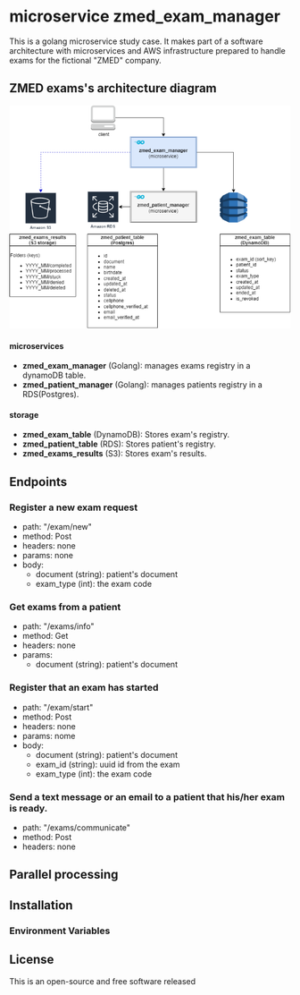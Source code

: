 # microservice zmed_exam_manager
This is a golang microservice study case. 
It makes part of a software architecture with microservices and AWS infrastructure prepared to handle exams for the fictional "ZMED" company.

## ZMED exams's architecture diagram
![](zmed_diagram.png)
#### microservices
 - **zmed_exam_manager** (Golang): manages exams registry in a dynamoDB table.
 - **zmed_patient_manager** (Golang): manages patients registry in a RDS(Postgres).

#### storage
- **zmed_exam_table** (DynamoDB): Stores exam's registry.
- **zmed_patient_table** (RDS): Stores patient's registry.
- **zmed_exams_results** (S3): Stores exam's results.


## Endpoints
### Register a new exam request
- path: "/exam/new"
- method: Post
- headers: none
- params: none
- body: 
  - document (string): patient's document
  - exam_type (int): the exam code

### Get exams from a patient
- path: "/exams/info"
- method: Get
- headers: none
- params: 
  - document (string): patient's document

### Register that an exam has started
- path: "/exam/start"
- method: Post
- headers: none
- params: nome
- body: 
  - document (string): patient's document
  - exam_id (string): uuid id from the exam
  - exam_type (int): the exam code


### Send a text message or an email to a patient that his/her exam is ready.
- path: "/exams/communicate"
- method: Post
- headers: none

## Parallel processing

## Installation


### Environment Variables


## License
This is an open-source and free software released 